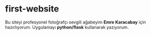 # first-website

Bu siteyi profesyonel fotoğrafçı sevgili ağabeyim **Emre Karacabay** için hazırlıyorum. Uygulamayı **python/flask** kullanarak yazıyorum. 

